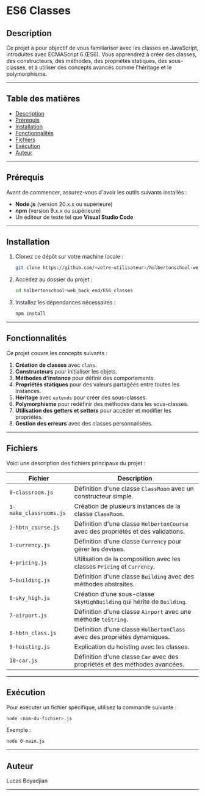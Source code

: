 # ES6 Classes

## Description
Ce projet a pour objectif de vous familiariser avec les classes en JavaScript, introduites avec ECMAScript 6 (ES6). Vous apprendrez à créer des classes, des constructeurs, des méthodes, des propriétés statiques, des sous-classes, et à utiliser des concepts avancés comme l'héritage et le polymorphisme.

---

## Table des matières
- [Description](#description)
- [Prérequis](#prérequis)
- [Installation](#installation)
- [Fonctionnalités](#fonctionnalités)
- [Fichiers](#fichiers)
- [Exécution](#exécution)
- [Auteur](#auteur)

---

## Prérequis
Avant de commencer, assurez-vous d'avoir les outils suivants installés :
- **Node.js** (version 20.x.x ou supérieure)
- **npm** (version 9.x.x ou supérieure)
- Un éditeur de texte tel que **Visual Studio Code**

---

## Installation
1. Clonez ce dépôt sur votre machine locale :
   ```bash
   git clone https://github.com/<votre-utilisateur>/holbertonschool-web_back_end.git
   ```
2. Accédez au dossier du projet :
   ```bash
   cd holbertonschool-web_back_end/ES6_classes
   ```
3. Installez les dépendances nécessaires :
   ```bash
   npm install
   ```

---

## Fonctionnalités
Ce projet couvre les concepts suivants :
1. **Création de classes** avec `class`.
2. **Constructeurs** pour initialiser les objets.
3. **Méthodes d'instance** pour définir des comportements.
4. **Propriétés statiques** pour des valeurs partagées entre toutes les instances.
5. **Héritage** avec `extends` pour créer des sous-classes.
6. **Polymorphisme** pour redéfinir des méthodes dans les sous-classes.
7. **Utilisation des getters et setters** pour accéder et modifier les propriétés.
8. **Gestion des erreurs** avec des classes personnalisées.

---

## Fichiers
Voici une description des fichiers principaux du projet :

| Fichier                        | Description                                                                 |
|--------------------------------|-----------------------------------------------------------------------------|
| `0-classroom.js`               | Définition d'une classe `ClassRoom` avec un constructeur simple.            |
| `1-make_classrooms.js`         | Création de plusieurs instances de la classe `ClassRoom`.                   |
| `2-hbtn_course.js`             | Définition d'une classe `HolbertonCourse` avec des propriétés et des validations. |
| `3-currency.js`                | Définition d'une classe `Currency` pour gérer les devises.                  |
| `4-pricing.js`                 | Utilisation de la composition avec les classes `Pricing` et `Currency`.     |
| `5-building.js`                | Définition d'une classe `Building` avec des méthodes abstraites.            |
| `6-sky_high.js`                | Création d'une sous-classe `SkyHighBuilding` qui hérite de `Building`.       |
| `7-airport.js`                 | Définition d'une classe `Airport` avec une méthode `toString`.              |
| `8-hbtn_class.js`              | Définition d'une classe `HolbertonClass` avec des propriétés dynamiques.     |
| `9-hoisting.js`                | Explication du hoisting avec les classes.                                   |
| `10-car.js`                    | Définition d'une classe `Car` avec des propriétés et des méthodes avancées. |

---

## Exécution
Pour exécuter un fichier spécifique, utilisez la commande suivante :
```bash
node <nom-du-fichier>.js
```

Exemple :
```bash
node 0-main.js
```

---

## Auteur
Lucas Boyadjian

---
